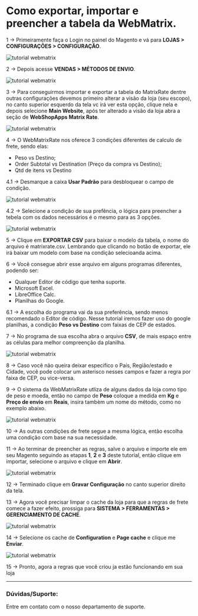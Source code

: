 # Como exportar, importar e preencher a tabela da WebMatrix.

1 -> Primeiramente faça o Login no painel do Magento e vá para **LOJAS > CONFIGURAÇÕES > CONFIGURAÇÃO**.

![tutorial webmatrix](https://github.com/Oficina-do-Dev/Tutoriais/blob/main/Magento_2/050%20-%20Como%20exportar%2C%20importar%20e%20preencher%20a%20tabela%20da%20WebMatrix/images/image1.png)

2 -> Depois acesse **VENDAS > MÉTODOS DE ENVIO**.

![tutorial webmatrix](https://github.com/Oficina-do-Dev/Tutoriais/blob/main/Magento_2/050%20-%20Como%20exportar%2C%20importar%20e%20preencher%20a%20tabela%20da%20WebMatrix/images/image2.png)

3 -> Para conseguirmos importar e exportar a tabela do MatrixRate dentre outras configurações devemos primeiro alterar a visão da loja (seu escopo), no canto superior esquerdo da tela vc irá ver esta opção, clique nela e depois selecione **Main Website**, após ter alterado a visão da loja abra a seção de **WebShopApps Matrix Rate**.

![tutorial webmatrix](https://github.com/Oficina-do-Dev/Tutoriais/blob/main/Magento_2/050%20-%20Como%20exportar%2C%20importar%20e%20preencher%20a%20tabela%20da%20WebMatrix/images/image3.png)

4 -> O WebMatrixRate nos oferece 3 condições diferentes de calculo de frete, sendo elas:

- Peso vs Destino;
- Order Subtotal vs Destination (Preço da compra vs Destino);
- Qtd de itens vs Destino

4.1 -> Desmarque a caixa **Usar Padrão** para desbloquear o campo de condição.

![tutorial webmatrix](https://github.com/Oficina-do-Dev/Tutoriais/blob/main/Magento_2/050%20-%20Como%20exportar%2C%20importar%20e%20preencher%20a%20tabela%20da%20WebMatrix/images/image8.png)

4.2 -> Selecione a condição de sua prefência, o lógica para preencher a tebela com os dados necessários é o mesmo para as 3 opções.

![tutorial webmatrix](https://github.com/Oficina-do-Dev/Tutoriais/blob/main/Magento_2/050%20-%20Como%20exportar%2C%20importar%20e%20preencher%20a%20tabela%20da%20WebMatrix/images/image4.png)

5 -> Clique em **EXPORTAR CSV** para baixar o modelo da tabela, o nome do arquivo é matrixrate.csv. Lembrando que clicando no botão de exportar, ele irá baixar um modelo com base na condição selecioanda acima.

6 -> Você consegue abrir esse arquivo em alguns programas diferentes, podendo ser:

- Qualquer Editor de código que tenha suporte.
- Microsoft Excel.
- LibreOffice Calc.
- Planilhas do Google.

6.1 -> A escolha do programa vai da sua preferência, sendo menos recomendado o Editor de código. Nesse tutorial iremos fazer uso do google planilhas, a condição **Peso vs Destino** com faixas de CEP de estados.

7 -> No programa de sua escolha abra o arquivo **CSV**, de mais espaço entre as células para melhor compreenção da planilha.

![tutorial webmatrix](https://github.com/Oficina-do-Dev/Tutoriais/blob/main/Magento_2/050%20-%20Como%20exportar%2C%20importar%20e%20preencher%20a%20tabela%20da%20WebMatrix/images/image5.png)

8 -> Caso você não queira deixar especifico o País, Região/estado e Cidade, vocẽ pode colocar um asterisco nesses campos e fazer a regra por faixa de CEP, ou vice-versa.

9 -> O sistema da WebMatrixRate utliza de alguns dados da loja como tipo de peso e moeda, então no campo de **Peso** coloque a medida em **Kg** e **Preço de envio** em **Reais**, insira tambèm um nome do método, como no exemplo abaixo.

![tutorial webmatrix](https://github.com/Oficina-do-Dev/Tutoriais/blob/main/Magento_2/050%20-%20Como%20exportar%2C%20importar%20e%20preencher%20a%20tabela%20da%20WebMatrix/images/image6.png)

10 -> As outras condições de frete segue a mesma lógica, então escolha uma condição com base na sua necessidade.

11 -> Ao terminar de preencher as regras, salve o arquivo e importe ele em seu Magento seguindo as etapas **1**, **2** e **3** deste tutorial, então clique em importar, selecione o arquivo e clique em **Abrir**.

![tutorial webmatrix](https://github.com/Oficina-do-Dev/Tutoriais/blob/main/Magento_2/050%20-%20Como%20exportar%2C%20importar%20e%20preencher%20a%20tabela%20da%20WebMatrix/images/image7.png)

12 -> Terminado clique em **Gravar Configuração** no canto superior direito da tela.

13 -> Agora você precisar limpar o cache da loja para que a regras de frete comece a fazer efeito, prossiga para **SISTEMA > FERRAMENTAS > GERENCIAMENTO DE CACHE**.

![tutorial webmatrix](https://github.com/Oficina-do-Dev/Tutoriais/blob/main/Magento_2/050%20-%20Como%20exportar%2C%20importar%20e%20preencher%20a%20tabela%20da%20WebMatrix/images/image9.png)

14 -> Selecione os cache de **Configuration** e **Page cache** e clique me **Enviar**.

![tutorial webmatrix](https://github.com/Oficina-do-Dev/Tutoriais/blob/main/Magento_2/050%20-%20Como%20exportar%2C%20importar%20e%20preencher%20a%20tabela%20da%20WebMatrix/images/image10.png)

15 -> Pronto, agora a regras que você criou ja estão funcionando em sua loja

<hr>

### Dúvidas/Suporte:

Entre em contato com o nosso departamento de suporte.
